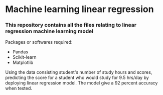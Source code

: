 # Machine learning linear regression
### This repository contains all the files relating to linear regression machine learning model

Packages or softwares required:
* Pandas
* Scikit-learn
* Matplotlib

Using the data consisting student's number of study hours and scores, predicting the score for a student who would study for 9.5 hrs/day by deploying linear regression model.
The model give a 92 percent accuracy when tested.
